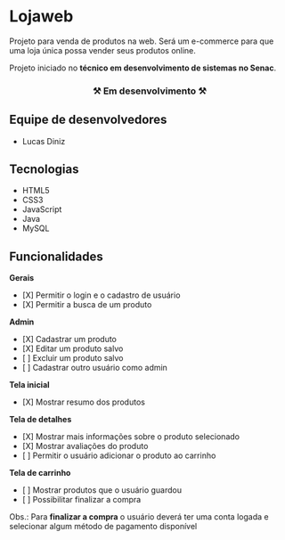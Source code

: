<h1>Lojaweb</h1>
<p>Projeto para venda de produtos na web. Será um e-commerce para que uma loja única possa vender seus produtos online.</p>
<p>Projeto iniciado no <strong>técnico em desenvolvimento de sistemas no Senac</strong>.</p>

<h3 align="center">⚒ Em desenvolvimento ⚒</h3>

<h2>Equipe de desenvolvedores</h2>
<ul>
  <li>Lucas Diniz</li>
</ul>

<h2>Tecnologias</h2>
<ul>
  <li>HTML5</li>
  <li>CSS3</li>
  <li>JavaScript</li>
  <li>Java</li>
  <li>MySQL</li>
</ul>

<h2>Funcionalidades</h2>
<p><strong>Gerais</strong></p>
<ul>
  <li> [X] Permitir o login e o cadastro de usuário</li>
  <li> [X] Permitir a busca de um produto</li>
</ul>

<p><strong>Admin</strong></p>
<ul>
  <li> [X] Cadastrar um produto</li>
  <li> [X] Editar um produto salvo</li>
  <li> [ ] Excluir um produto salvo</li>
  <li> [ ] Cadastrar outro usuário como admin</li>
</ul>

<p><strong>Tela inicial</strong></p>
<ul>
  <li> [X] Mostrar resumo dos produtos</li>
</ul>

<p><strong>Tela de detalhes</strong></p>
<ul>
  <li> [X] Mostrar mais informações sobre o produto selecionado</li>
  <li> [X] Mostrar avaliações do produto</li>
  <li> [ ] Permitir o usuário adicionar o produto ao carrinho</li>
</ul>

<p><strong>Tela de carrinho</strong></p>
<ul>
  <li> [ ] Mostrar produtos que o usuário guardou</li>
  <li> [ ] Possibilitar finalizar a compra</li>
</ul>
<p>Obs.: Para <strong>finalizar a compra</strong> o usuário deverá ter uma conta logada e selecionar algum método de pagamento disponível</p>
